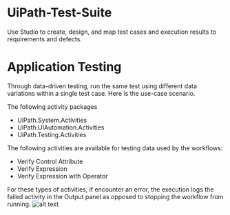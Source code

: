 # UiPath-Test-Suite

Use Studio to create, design, and map test cases and execution results to requirements and defects.

# Application Testing
Through data-driven testing, run the same test using different data variations within a single test case. Here is the use-case scenario.

The following activity packages

* UiPath.System.Activities
* UiPath.UIAutomation.Activities
* UiPath.Testing.Activities

The following activities are available for testing data used by the workflows:

* Verify Control Attribute
* Verify Expression
* Verify Expression with Operator

For these types of activities, if encounter an error, the execution logs the failed activity in the Output panel as opposed to stopping the workflow from running.
![alt text]((https://github.com/bacdillon/UiPath-Test-Suite/blob/main/OutputErrorPassed.JPG))

